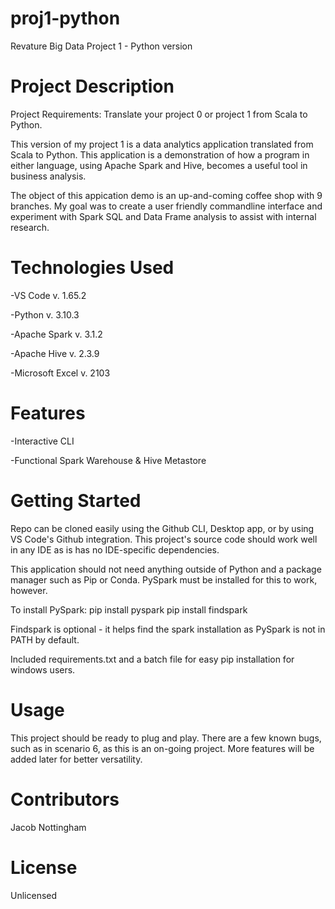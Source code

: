 # proj1-python
Revature Big Data Project 1 - Python version

# Project Description
Project Requirements: Translate your project 0 or project 1 from Scala to Python.

This version of my project 1 is a data analytics application translated from Scala to Python. This application is a demonstration of how a program in either language, using Apache Spark and Hive, becomes a useful tool in business analysis.

The object of this appication demo is an up-and-coming coffee shop with 9 branches. My goal was to create a user friendly commandline interface and experiment with Spark SQL and Data Frame analysis to assist with internal research.

# Technologies Used
-VS Code v. 1.65.2

-Python v. 3.10.3

-Apache Spark v. 3.1.2

-Apache Hive v. 2.3.9

-Microsoft Excel v. 2103

# Features
-Interactive CLI

-Functional Spark Warehouse & Hive Metastore

# Getting Started
Repo can be cloned easily using the Github CLI, Desktop app, or by using VS Code's Github integration. This project's source code should work well in any IDE as is has no IDE-specific dependencies.

This application should not need anything outside of Python and a package manager such as Pip or Conda. PySpark must be installed for this to work, however. 

To install PySpark:
pip install pyspark
pip install findspark 

Findspark is optional - it helps find the spark installation as PySpark is not in PATH by default.

Included requirements.txt and a batch file for easy pip installation for windows users.

# Usage
This project should be ready to plug and play. There are a few known bugs, such as in scenario 6, as this is an on-going project. More features will be added later for better versatility.

# Contributors
Jacob Nottingham

# License
Unlicensed
